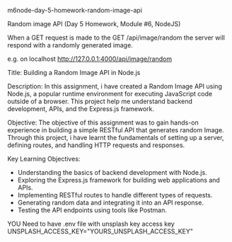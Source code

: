 m6node-day-5-homework-random-image-api

Random image API (Day 5 Homework, Module #6, NodeJS)


When a GET request is made to the 
GET /api/image/random
the server will respond with a randomly generated image.

e.g. on localhost
http://127.0.0.1:4000/api/image/random


Title: Building a Random Image API in Node.js

Description:
In this assignment, i have created a Random Image API using Node.js, a popular runtime environment for executing JavaScript code outside of a browser. This project help me understand backend development, APIs, and the Express.js framework.

Objective:
The objective of this assignment was to gain hands-on experience in building a simple RESTful API that generates random Image. Through this project, i have learnt the fundamentals of setting up a server, defining routes, and handling HTTP requests and responses.

Key Learning Objectives:
- Understanding the basics of backend development with Node.js.
- Exploring the Express.js framework for building web applications and APIs.
- Implementing RESTful routes to handle different types of requests.
- Generating random data and integrating it into an API response.
- Testing the API endpoints using tools like Postman.

YOU Need to have .env file with unsplash key access key
UNSPLASH_ACCESS_KEY="YOURS_UNSPLASH_ACCESS_KEY"
